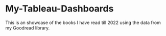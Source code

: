 # My-Tableau-Dashboards

This is an showcase of the books I have read till 2022 using the data from my Goodread library.
